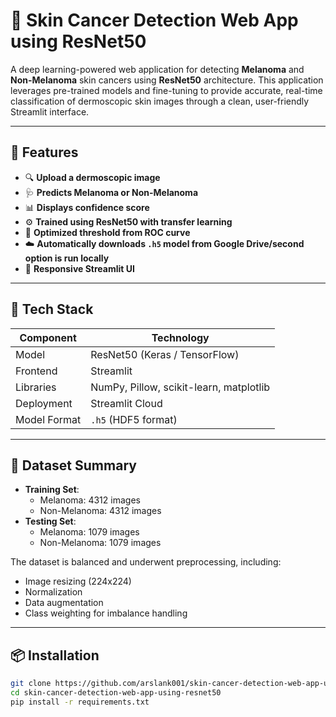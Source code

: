 # 🧠 Skin Cancer Detection Web App using ResNet50

A deep learning-powered web application for detecting **Melanoma** and **Non-Melanoma** skin cancers using **ResNet50** architecture. This application leverages pre-trained models and fine-tuning to provide accurate, real-time classification of dermoscopic skin images through a clean, user-friendly Streamlit interface.

---

## 📌 Features

- 🔍 **Upload a dermoscopic image**
- 🩺 **Predicts Melanoma or Non-Melanoma**
- 📊 **Displays confidence score**
- ⚙️ **Trained using ResNet50 with transfer learning**
- 🧪 **Optimized threshold from ROC curve**
- ☁️ **Automatically downloads `.h5` model from Google Drive/second option is run locally**
- 📱 **Responsive Streamlit UI**

---

## 🧰 Tech Stack

| Component       | Technology                |
|----------------|----------------------------|
| Model          | ResNet50 (Keras / TensorFlow) |
| Frontend       | Streamlit                  |
| Libraries      | NumPy, Pillow, scikit-learn, matplotlib |
| Deployment     | Streamlit Cloud            |
| Model Format   | `.h5` (HDF5 format)        |

---

## 🧬 Dataset Summary

- **Training Set**:
  - Melanoma: 4312 images
  - Non-Melanoma: 4312 images
- **Testing Set**:
  - Melanoma: 1079 images
  - Non-Melanoma: 1079 images

The dataset is balanced and underwent preprocessing, including:
- Image resizing (224x224)
- Normalization
- Data augmentation
- Class weighting for imbalance handling

---

## 📦 Installation

```bash
git clone https://github.com/arslank001/skin-cancer-detection-web-app-using-resnet50.git
cd skin-cancer-detection-web-app-using-resnet50
pip install -r requirements.txt
